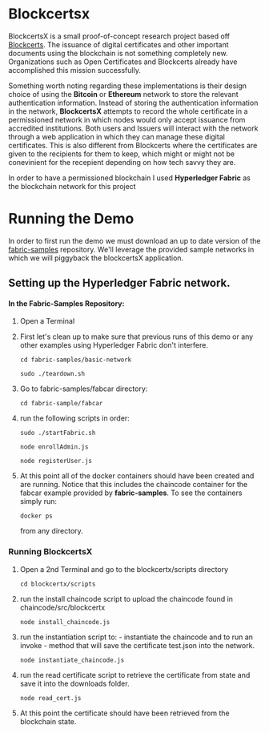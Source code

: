 


# Blockcertsx

BlockcertsX is a small proof-of-concept research project based off [Blockcerts](https://www.blockcerts.org/about.html). The issuance of digital certificates and other important documents using the blockchain is not something completely new. Organizations such as Open Certificates and Blockcerts already have accomplished this mission successfully.

Something worth noting regarding these implementations is their design choice of using the **Bitcoin** or **Ethereum** network to store the relevant authentication information. Instead of storing the authentication information in the network, **BlockcertsX** attempts to record the whole certificate in a permissioned network in which nodes would only accept issuance from accredited institutions. Both users and Issuers will interact with the network through a web application in which they can manage these digital certificates. This is also different from Blockcerts where the certificates are given to the recipients for them to keep, which might or might not be conevinient for the recepient depending on how tech savvy they are.

In order to have a permissioned blockchain I used **Hyperledger Fabric** as the blockchain network for this project

# Running the Demo

In order to first run the demo we must download an up to date version of the [fabric-samples]('https://github.com/hyperledger/fabric-samples') repository. We'll leverage the provided sample networks in which we will piggyback the blockcertsX application.

## Setting up the Hyperledger Fabric network.

#### In the Fabric-Samples Repository:

  1. Open a Terminal
  2. First let's clean up to make sure that previous runs of this demo or any other examples using Hyperledger Fabric don't interfere.

      `cd fabric-samples/basic-network`

      `sudo ./teardown.sh`

  3. Go to fabric-samples/fabcar directory:

      `cd fabric-sample/fabcar`

  4. run the following scripts in order:

      `sudo ./startFabric.sh`

      `node enrollAdmin.js`

      `node registerUser.js`

  5. At this point all of the docker containers should have been created and are running. Notice that this includes the chaincode container for the fabcar example provided by **fabric-samples**. To see the containers simply run:

      `docker ps`

      from any directory.

### Running BlockcertsX

  1. Open a 2nd Terminal and go to the blockcertx/scripts directory

      `cd blockcertx/scripts`

  2. run the install chaincode script to upload the chaincode found in chaincode/src/blockcertx

      `node install_chaincode.js`

  3. run the instantiation script to:
    - instantiate the chaincode and to run an invoke
    - method that will save the certificate test.json into the network.

      `node instantiate_chaincode.js`

  4. run the read certificate script to retrieve the certificate from state and save it into the downloads folder.

      `node read_cert.js`

  5. At this point the certificate should have been retrieved from the blockchain state.
